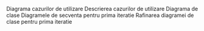 Diagrama cazurilor de utilizare
Descrierea cazurilor de utilizare
Diagrama de clase 
Diagramele de secventa pentru prima iteratie
Rafinarea diagramei de clase pentru prima iteratie


